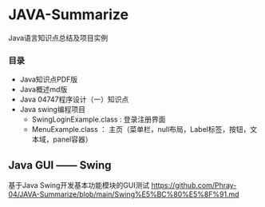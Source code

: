 # JAVA-Summarize

Java语言知识点总结及项目实例


### 目录

- Java知识点PDF版
- Java概述md版
- Java 04747程序设计（一）知识点
- Java swing编程项目
    - SwingLoginExample.class : 登录注册界面
    - MenuExample.class ： 主页（菜单栏，null布局，Label标签，按钮，文本域，panel容器）


## Java GUI —— Swing

基于Java Swing开发基本功能模块的GUI测试
https://github.com/Phray-04/JAVA-Summarize/blob/main/Swing%E5%BC%80%E5%8F%91.md
